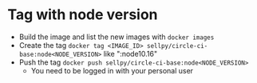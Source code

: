 # Tag with node version
- Build the image and list the new images with `docker images`
- Create the tag `docker tag <IMAGE_ID> sellpy/circle-ci-base:node<NODE_VERSION>` like ":node10.16"
- Push the tag `docker push sellpy/circle-ci-base:node<NODE_VERSION>`
  - You need to be logged in with your personal user
